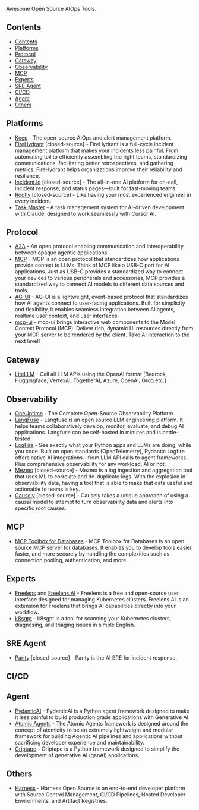 Awesome Open Source AIOps Tools.

## Contents

- [Contents](#contents)
- [Platforms](#platforms)
- [Protocol](#protocol)
- [Gateway](#gateway)
- [Observability](#observability)
- [MCP](#mcp)
- [Experts](#experts)
- [SRE Agent](#sre-agent)
- [CI/CD](#cicd)
- [Agent](#agent)
- [Others](#others)


## Platforms

- [Keep](https://github.com/keephq/keep) - The open-source AIOps and alert management platform.
- [FireHydrant](https://firehydrant.com/) [closed-source] - FireHydrant is a full-cycle incident management platform that makes your incidents less painful. From automating toil to efficiently assembling the right teams, standardizing communications, facilitating better retrospectives, and gathering metrics, FireHydrant helps organizations improve their reliability and resilience.
- [Incident.io](https://incident.io/) [closed-source] - The all-in-one AI platform for on-call, incident response, and status pages—built for fast-moving teams.
- [Rootly](https://rootly.com/) [closed-source] - Like having your most experienced engineer in every incident.
- [Task Master](https://github.com/eyaltoledano/claude-task-master) - A task management system for AI-driven development with Claude, designed to work seamlessly with Cursor AI.

## Protocol

 - [A2A](https://github.com/a2aproject/A2A) - An open protocol enabling communication and interoperability between opaque agentic applications.
 - [MCP](https://modelcontextprotocol.io/introduction) - MCP is an open protocol that standardizes how applications provide context to LLMs. Think of MCP like a USB-C port for AI applications. Just as USB-C provides a standardized way to connect your devices to various peripherals and accessories, MCP provides a standardized way to connect AI models to different data sources and tools.
 - [AG-UI](https://github.com/ag-ui-protocol/ag-ui) - AG-UI is a lightweight, event-based protocol that standardizes how AI agents connect to user-facing applications. Built for simplicity and flexibility, it enables seamless integration between AI agents, realtime user context, and user interfaces.
 - [mcp-ui](https://github.com/idosal/mcp-ui) - mcp-ui brings interactive web components to the Model Context Protocol (MCP). Deliver rich, dynamic UI resources directly from your MCP server to be rendered by the client. Take AI interaction to the next level!

## Gateway

- [LiteLLM](https://github.com/BerriAI/litellm) - Call all LLM APIs using the OpenAI format [Bedrock, Huggingface, VertexAI, TogetherAI, Azure, OpenAI, Groq etc.]

## Observability

- [OneUptime](https://github.com/oneuptime/oneuptime) - The Complete Open-Source Observability Platform.
- [LangFuse](https://github.com/langfuse/langfuse) - Langfuse is an open source LLM engineering platform. It helps teams collaboratively develop, monitor, evaluate, and debug AI applications. Langfuse can be self-hosted in minutes and is battle-tested.
- [LogFire](https://pydantic.dev/logfire) - See exactly what your Python apps and LLMs are doing, while you code. Built on open standards (OpenTelemetry), Pydantic Logfire offers native AI integrations—from LLM API calls to agent frameworks. Plus comprehensive observability for any workload, AI or not.
- [Mezmo](https://www.mezmo.com/) [closed-source] - Mezmo is a log ingestion and aggregation tool that uses ML to correlate and de-duplicate logs. With the explosion in observability data, having a tool that is able to make that data useful and actionable to teams is key.
- [Causely](https://www.causely.io/) [closed-source] - Causely takes a unique approach of using a causal model to attempt to turn observability data and alerts into specific root causes.

## MCP

- [MCP Toolbox for Databases](https://github.com/googleapis/genai-toolbox) - MCP Toolbox for Databases is an open source MCP server for databases. It enables you to develop tools easier, faster, and more securely by handling the complexities such as connection pooling, authentication, and more.


## Experts

- [Freelens](https://github.com/freelensapp/freelens) and [Freelens AI](https://github.com/freelensapp/freelens-ai-extension) - Freelens is a free and open-source user interface designed for managing Kubernetes clusters. Freelens AI is an extension for Freelens that brings AI capabilities directly into your workflow.
- [k8sgpt](https://github.com/k8sgpt-ai/k8sgpt) - k8sgpt is a tool for scanning your Kubernetes clusters, diagnosing, and triaging issues in simple English.

## SRE Agent

- [Parity](https://www.tryparity.com/) [closed-source] - Parity is the AI SRE for incident response.

## CI/CD


## Agent

- [PydanticAI](https://ai.pydantic.dev/) - PydanticAI is a Python agent framework designed to make it less painful to build production grade applications with Generative AI.
- [Atomic Agents](https://github.com/BrainBlend-AI/atomic-agents) - The Atomic Agents framework is designed around the concept of atomicity to be an extremely lightweight and modular framework for building Agentic AI pipelines and applications without sacrificing developer experience and maintainability. 
- [Griptape](https://github.com/griptape-ai/griptape) - Griptape is a Python framework designed to simplify the development of generative AI (genAI) applications. 



## Others

- [Harness](https://github.com/harness/harness) - Harness Open Source is an end-to-end developer platform with Source Control Management, CI/CD Pipelines, Hosted Developer Environments, and Artifact Registries.
